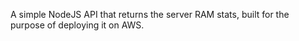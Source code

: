 A simple NodeJS API that returns the server RAM stats, built for the purpose of deploying it on AWS.
